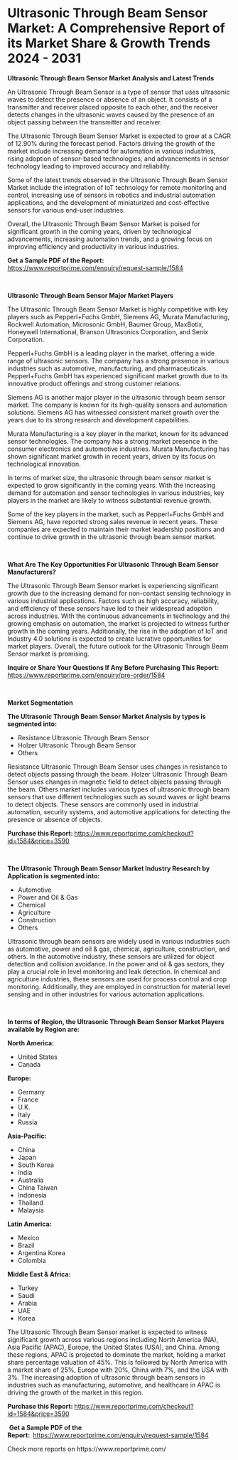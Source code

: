 <p><h1>Ultrasonic Through Beam Sensor Market: A Comprehensive Report of its Market Share & Growth Trends 2024 - 2031</h1></p><p><strong>Ultrasonic Through Beam Sensor Market Analysis and Latest Trends</strong></p>
<p><p>An Ultrasonic Through Beam Sensor is a type of sensor that uses ultrasonic waves to detect the presence or absence of an object. It consists of a transmitter and receiver placed opposite to each other, and the receiver detects changes in the ultrasonic waves caused by the presence of an object passing between the transmitter and receiver.</p><p>The Ultrasonic Through Beam Sensor Market is expected to grow at a CAGR of 12.90% during the forecast period. Factors driving the growth of the market include increasing demand for automation in various industries, rising adoption of sensor-based technologies, and advancements in sensor technology leading to improved accuracy and reliability.</p><p>Some of the latest trends observed in the Ultrasonic Through Beam Sensor Market include the integration of IoT technology for remote monitoring and control, increasing use of sensors in robotics and industrial automation applications, and the development of miniaturized and cost-effective sensors for various end-user industries.</p><p>Overall, the Ultrasonic Through Beam Sensor Market is poised for significant growth in the coming years, driven by technological advancements, increasing automation trends, and a growing focus on improving efficiency and productivity in various industries.</p></p>
<p><strong>Get a Sample PDF of the Report:&nbsp;</strong> <a href="https://www.reportprime.com/enquiry/request-sample/1584">https://www.reportprime.com/enquiry/request-sample/1584</a></p>
<p>&nbsp;</p>
<p><strong>Ultrasonic Through Beam Sensor Major Market Players</strong></p>
<p><p>The Ultrasonic Through Beam Sensor Market is highly competitive with key players such as Pepperl+Fuchs GmbH, Siemens AG, Murata Manufacturing, Rockwell Automation, Microsonic GmbH, Baumer Group, MaxBotix, Honeywell International, Branson Ultrasonics Corporation, and Senix Corporation. </p><p>Pepperl+Fuchs GmbH is a leading player in the market, offering a wide range of ultrasonic sensors. The company has a strong presence in various industries such as automotive, manufacturing, and pharmaceuticals. Pepperl+Fuchs GmbH has experienced significant market growth due to its innovative product offerings and strong customer relations. </p><p>Siemens AG is another major player in the ultrasonic through beam sensor market. The company is known for its high-quality sensors and automation solutions. Siemens AG has witnessed consistent market growth over the years due to its strong research and development capabilities. </p><p>Murata Manufacturing is a key player in the market, known for its advanced sensor technologies. The company has a strong market presence in the consumer electronics and automotive industries. Murata Manufacturing has shown significant market growth in recent years, driven by its focus on technological innovation. </p><p>In terms of market size, the ultrasonic through beam sensor market is expected to grow significantly in the coming years. With the increasing demand for automation and sensor technologies in various industries, key players in the market are likely to witness substantial revenue growth. </p><p>Some of the key players in the market, such as Pepperl+Fuchs GmbH and Siemens AG, have reported strong sales revenue in recent years. These companies are expected to maintain their market leadership positions and continue to drive growth in the ultrasonic through beam sensor market.</p></p>
<p>&nbsp;</p>
<p><strong>What Are The Key Opportunities For Ultrasonic Through Beam Sensor Manufacturers?</strong></p>
<p><p>The Ultrasonic Through Beam Sensor market is experiencing significant growth due to the increasing demand for non-contact sensing technology in various industrial applications. Factors such as high accuracy, reliability, and efficiency of these sensors have led to their widespread adoption across industries. With the continuous advancements in technology and the growing emphasis on automation, the market is projected to witness further growth in the coming years. Additionally, the rise in the adoption of IoT and Industry 4.0 solutions is expected to create lucrative opportunities for market players. Overall, the future outlook for the Ultrasonic Through Beam Sensor market is promising.</p></p>
<p><strong>Inquire or Share Your Questions If Any Before Purchasing This Report:</strong> <a href="https://www.reportprime.com/enquiry/pre-order/1584">https://www.reportprime.com/enquiry/pre-order/1584</a></p>
<p>&nbsp;</p>
<p><strong>Market Segmentation</strong></p>
<p><strong>The Ultrasonic Through Beam Sensor Market Analysis by types is segmented into:</strong></p>
<p><ul><li>Resistance Ultrasonic Through Beam Sensor</li><li>Holzer Ultrasonic Through Beam Sensor</li><li>Others</li></ul></p>
<p><p>Resistance Ultrasonic Through Beam Sensor uses changes in resistance to detect objects passing through the beam. Holzer Ultrasonic Through Beam Sensor uses changes in magnetic field to detect objects passing through the beam. Others market includes various types of ultrasonic through beam sensors that use different technologies such as sound waves or light beams to detect objects. These sensors are commonly used in industrial automation, security systems, and automotive applications for detecting the presence or absence of objects.</p></p>
<p><strong>Purchase this Report:&nbsp;</strong><a href="https://www.reportprime.com/checkout?id=1584&price=3590">https://www.reportprime.com/checkout?id=1584&price=3590</a></p>
<p>&nbsp;</p>
<p><strong>The Ultrasonic Through Beam Sensor Market Industry Research by Application is segmented into:</strong></p>
<p><ul><li>Automotive</li><li>Power and Oil & Gas</li><li>Chemical</li><li>Agriculture</li><li>Construction</li><li>Others</li></ul></p>
<p><p>Ultrasonic through beam sensors are widely used in various industries such as automotive, power and oil & gas, chemical, agriculture, construction, and others. In the automotive industry, these sensors are utilized for object detection and collision avoidance. In the power and oil & gas sectors, they play a crucial role in level monitoring and leak detection. In chemical and agriculture industries, these sensors are used for process control and crop monitoring. Additionally, they are employed in construction for material level sensing and in other industries for various automation applications.</p></p>
<p>&nbsp;</p>
<p><strong>In terms of Region, the Ultrasonic Through Beam Sensor Market Players available by Region are:</strong></p>
<p>
    <p> <strong> North America: </strong>
        <ul>
            <li>United States</li>
            <li>Canada</li>
        </ul>
        </p> 
    <p> <strong> Europe: </strong>
        <ul>
            <li>Germany</li>
            <li>France</li>
            <li>U.K.</li>
            <li>Italy</li>
            <li>Russia</li>
        </ul>
        </p> 
    <p> <strong> Asia-Pacific: </strong>
        <ul>
            <li>China</li>
            <li>Japan</li>
            <li>South Korea</li>
            <li>India</li>
            <li>Australia</li>
            <li>China Taiwan</li>
            <li>Indonesia</li>
            <li>Thailand</li>
            <li>Malaysia</li>
        </ul>
        </p> 
    <p> <strong> Latin America: </strong>
        <ul>
            <li>Mexico</li>
            <li>Brazil</li>
            <li>Argentina Korea</li>
            <li>Colombia</li>
        </ul>
        </p> 
    <p> <strong> Middle East & Africa: </strong>
        <ul>
            <li>Turkey</li>
            <li>Saudi</li>
            <li>Arabia</li>
            <li>UAE</li>
            <li>Korea</li>
        </ul>
    </p>
    </p>
<p><p>The Ultrasonic Through Beam Sensor market is expected to witness significant growth across various regions including North America (NA), Asia Pacific (APAC), Europe, the United States (USA), and China. Among these regions, APAC is projected to dominate the market, holding a market share percentage valuation of 45%. This is followed by North America with a market share of 25%, Europe with 20%, China with 7%, and the USA with 3%. The increasing adoption of ultrasonic through beam sensors in industries such as manufacturing, automotive, and healthcare in APAC is driving the growth of the market in this region.</p></p>
<p><strong>Purchase this Report: </strong><a href="https://www.reportprime.com/checkout?id=1584&price=3590">https://www.reportprime.com/checkout?id=1584&price=3590</a></p>
<p>&nbsp;<strong>Get a Sample PDF of the Report:&nbsp;&nbsp;</strong><a href="https://www.reportprime.com/enquiry/request-sample/1584">https://www.reportprime.com/enquiry/request-sample/1584</a></p>
<p><strong></strong></p>
<p>Check more reports on https://www.reportprime.com/</p>